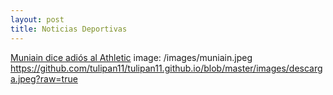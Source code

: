 ```yaml
---
layout: post
title: Noticias Deportivas
---
```


<a href="mun.md">Muniain dice adiós al Athletic</a>
image: /images/muniain.jpeg
https://github.com/tulipan11/tulipan11.github.io/blob/master/images/descarga.jpeg?raw=true
